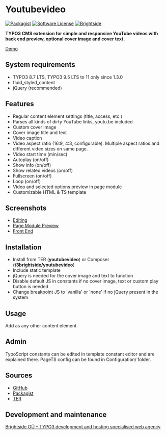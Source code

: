 # Youtubevideo
[![Packagist](https://img.shields.io/packagist/v/t3brightside/gallerycontent.svg?style=flat)](https://packagist.org/packages/t3brightside/youtubevideo)
[![Software License](https://img.shields.io/badge/license-GPLv3-brightgreen.svg?style=flat)](LICENSE)
[![Brightside](https://img.shields.io/badge/by-t3brightside.com-orange.svg?style=flat)](https://t3brightside.com)


**TYPO3 CMS extension for simple and responsive YouTube videos with back end preview, optional cover image and cover text.**

[Demo](https://microtemplate.t3brightside.com)

## System requirements

- TYPO3 8.7 LTS, TYPO3 9.5 LTS to 11 only since 1.3.0
- fluid_styled_content
- jQuery (recommended)

## Features

- Regular content element settings (title, access, etc.)
- Parses all kinds of dirty YouTube links, youtu.be included
- Custom cover image
- Cover image title and text
- Video caption
- Video aspect ratio (16:9, 4:3, configurable). Multiple aspect ratios and different video sizes on same page.
- Video start time (min/sec)
- Autoplay (on/off)
- Show info (on/off)
- Show related videos (on/off)
- Fullscreen (on/off)
- Loop (on/off)
- Video and selected options preview in page module
- Customizable HTML & TS template

## Screenshots

- [Editing](Documentation/Screenshots/youtubevideo_edit.jpg)
- [Page Module Preview](Documentation/Screenshots/youtubevideo_page_module.jpg)
- [Front End](Documentation/Screenshots/youtubevideo_front_end.jpg)

## Installation

-  Install from TER (**youtubevideo**) or Composer (**t3brightside/youtubevideo**)
-  Include static template
-  jQuery is needed for the cover image and text to function
-  Disable default JS in constants if no cover image, text or custom play button is needed
-  Change breakpoint JS to 'vanilla' or 'none' if no jQuery present in the system

## Usage

Add as any other content element.

## Admin

TypoScript constants can be edited in template constant editor and are explained there.
PageTS config can be found in Configuration/ folder.

## Sources

- [GitHub](https://github.com/t3brightside/youtubevideo)
- [Packagist](https://packagist.org/packages/t3brightside/youtubevideo)
- [TER](https://extensions.typo3.org/extension/youtubevideo/)

Development and maintenance
---------------------------

[Brightside OÜ – TYPO3 development and hosting specialised web agency](https://t3brightside.com)
